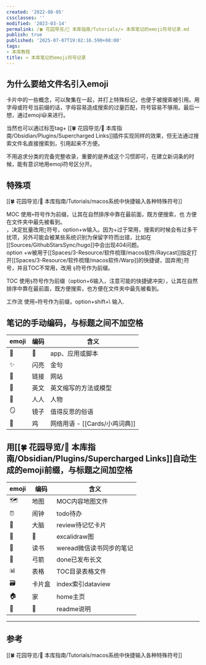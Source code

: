 ```yaml
---
created: '2022-08-05'
cssclasses: ''
modified: '2023-03-14'
permalink: /🍀 花园导览/🧰 本库指南/Tutorials/» 本库笔记的emoji符号记录.md
publish: true
published: '2025-07-07T19:02:16.590+08:00'
tags:
- 本库教程
title: » 本库笔记的emoji符号记录
---
```

## 为什么要给文件名引入emoji

卡片中的一些概念，可以聚集在一起，并打上特殊标记，也便于被搜索被引用。用字母或符号当前缀的话，字母容易造成搜索的过量匹配，符号容易不够用。最后一想，通过emoji😃来进行。

当然也可以通过标签tag+ [[🍀 花园导览/🧰 本库指南/Obsidian/Plugins/Supercharged Links]]插件实现同样的效果，但无法通过搜索文件名直接搜索到，引用起来不方便。

不用追求分类的完备完整收录，重要的是养成这个习惯即可，在建立新词条的时候，能有意识地用emoji符号区分开。

## 特殊项

[[🍀 花园导览/🧰 本库指南/Tutorials/macos系统中快捷输入各种特殊符号]]

MOC 使用`+`符号作为前缀，让其在自然排序中靠在最前面，既方便搜索，也 方便在文件夹中最先被看到。  
	，决定批量改用`∑`符号，option+w输入。因为+过于常用，搜索的时候会有过多干扰项，另外可能会被某些系统识别为保留字符而出错，比如在[[Sources/GithubStarsSync/hugo]]中会出现404问题。  
	option +w被用于[[Spaces/3-Resource/软件梳理/macos软件/Raycast]]指定打开[[Spaces/3-Resource/软件梳理/macos软件/Warp]]的快捷键，固弃用`∑`符号，并且TOC不常用，改用 `§`符号作为前缀。

TOC 使用`§`符号作为前缀（option+6输入，注意可能的快捷键冲突），让其在自然排序中靠在最前面，既方便搜索，也方便在文件夹中最先被看到。

工作流 使用`»`符号作为前缀，option+shift+\ 输入.

## 笔记的手动编码，与标题之间不加空格

| emoji | 编码 | 含义                 |
| ----- | ---- | -------------------- |
| 🤖    | 🤖 | app、应用或脚本            |
| ✨    | 闪亮 | 金句                 |
| 🔗    | 链接 | 网站                 |
| 🔡    | 英文 | 英文缩写的方法或模型 |
| 🧑    | 人人 | 人物                 |
| 🪞    | 镜子 | 值得反思的俗语       |
| 🐤    | 鸡   | 网络用语 - [[Cards/小鸡词典]]                     |

## 用[[🍀 花园导览/🧰 本库指南/Obsidian/Plugins/Supercharged Links]]自动生成的emoji前缀，与标题之间加空格

| emoji | 编码   | 含义                     |
| ----- | ------ | ------------------------ |
| 🗺     | 地图   | MOC内容地图文件          |
| ⏰    | 闹钟   | todo待办                 |
| 🧠    | 大脑   | review待记忆卡片         |
| 🎨    | 🎨     | excalidraw图             |
| 📖    | 读书   | weread微信读书同步的笔记 |
| 🏹    | 弓箭   | done已发布长文           |
| 📊    | 表格   | TOC目录表格文件          |
| 🗃     | 卡片盒 | index索引dataview        |
| 🏠    | 家     | home主页                 |
| 📃    | 📃   | readme说明                         |

---

## 参考

[[🍀 花园导览/🧰 本库指南/Tutorials/macos系统中快捷输入各种特殊符号]]